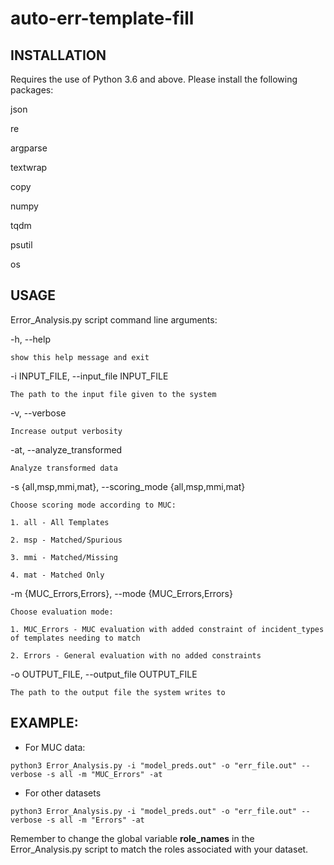 # auto-err-template-fill

## INSTALLATION

Requires the use of Python 3.6 and above. Please install the following packages:

json

re

argparse

textwrap

copy

numpy

tqdm

psutil

os


## USAGE 

Error_Analysis.py script command line arguments:

  -h, --help            
  
    show this help message and exit
  
  -i INPUT_FILE, --input_file INPUT_FILE            
  
    The path to the input file given to the system
                        
  -v, --verbose         
  
    Increase output verbosity
  
  -at, --analyze_transformed            
  
    Analyze transformed data
                        
  -s {all,msp,mmi,mat}, --scoring_mode {all,msp,mmi,mat}
  
    Choose scoring mode according to MUC:

    1. all - All Templates

    2. msp - Matched/Spurious

    3. mmi - Matched/Missing

    4. mat - Matched Only
                        
  -m {MUC_Errors,Errors}, --mode {MUC_Errors,Errors}
  
    Choose evaluation mode:

    1. MUC_Errors - MUC evaluation with added constraint of incident_types of templates needing to match

    2. Errors - General evaluation with no added constraints
                        
  -o OUTPUT_FILE, --output_file OUTPUT_FILE            
  
    The path to the output file the system writes to
                        
## EXAMPLE:

- For MUC data:

``python3 Error_Analysis.py -i "model_preds.out" -o "err_file.out" --verbose -s all -m "MUC_Errors" -at``

- For other datasets

``python3 Error_Analysis.py -i "model_preds.out" -o "err_file.out" --verbose -s all -m "Errors" -at``

Remember to change the global variable **role_names** in the Error_Analysis.py script to match the roles associated with your dataset.
